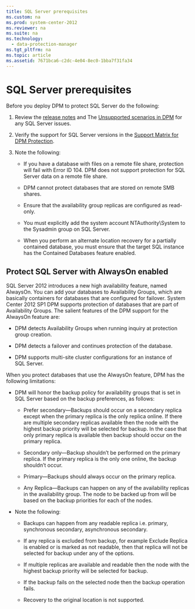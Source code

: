```yaml
---
title: SQL Server prerequisites
ms.custom: na
ms.prod: system-center-2012
ms.reviewer: na
ms.suite: na
ms.technology: 
  - data-protection-manager
ms.tgt_pltfrm: na
ms.topic: article
ms.assetid: 7671bca6-c2dc-4e04-8ec0-1bba7f31fa34
---
```

# SQL Server prerequisites
Before you deploy DPM to protect SQL Server do the following:

1.  Review the [release notes](http://technet.microsoft.com/en-us/library/jj860394.aspx) and The [Unsupported scenarios in DPM](assetId:///3e0cd491-3757-4727-90db-eca0c3e6f7fc) for any SQL Server issues.

2.  Verify the support for SQL Server versions in the [Support Matrix for DPM Protection](assetId:///52bed83a-f484-4925-af77-377073737fc4).

3.  Note the following:

    -   If you have a database with files on a remote file share, protection will fail with Error ID 104. DPM does not support protection for SQL Server data on a remote file share.

    -   DPM cannot protect databases that are stored on remote SMB shares.

    -   Ensure that the availability group replicas are configured as read\-only.

    -   You must explicitly add the system account NTAuthority\\System to the Sysadmin group on SQL Server.

    -   When you perform an alternate location recovery for a partially contained database, you must ensure that the target SQL instance has the Contained Databases feature enabled.

## Protect SQL Server with AlwaysOn enabled
SQL Server 2012 introduces a new high availability feature, named AlwaysOn. You can add your databases to Availability Groups, which are basically containers for databases that are configured for failover. System Center 2012 SP1 DPM supports protection of databases that are part of Availability Groups. The salient features of the DPM support for the AlwaysOn feature are:

-   DPM detects Availability Groups when running inquiry at protection group creation.

-   DPM detects a failover and continues protection of the database.

-   DPM supports multi\-site cluster configurations for an instance of SQL Server.

When you protect databases that use the AlwaysOn feature, DPM has the following limitations:

-   DPM will honor the backup policy for availability groups that is set in SQL Server based on the backup preferences, as follows:

    -   Prefer secondary—Backups should occur on a secondary replica except when the primary replica is the only replica online. If there are multiple secondary replicas available then the node with the highest backup priority will be selected for backup. In the case that only primary replica is available then backup should occur on the primary replica.

    -   Secondary only—Backup shouldn’t be performed on the primary replica. If the primary replica is the only one online, the backup shouldn’t occur.

    -   Primary—Backups should always occur on the primary replica.

    -   Any Replica—Backups can happen on any of the availability replicas in the availability group. The node to be backed up from will be based on the backup priorities for each of the nodes.

-   Note the following:

    -   Backups can happen from any readable replica i.e. primary, synchronous secondary, asynchronous secondary.

    -   If any replica is excluded from backup, for example Exclude Replica is enabled or is marked as not readable, then that replica will not be selected for backup under any of the options.

    -   If multiple replicas are available and readable then the node with the highest backup priority will be selected for backup.

    -   If the backup fails on the selected node then the backup operation fails.

    -   Recovery to the original location is not supported.

